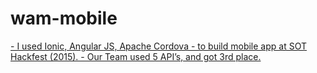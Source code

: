 # wam-mobile

<a href="http://www.summeroftech.co.nz/2015/08/09/wlg-hackfest-team-wam/">
-   I used Ionic, Angular JS, Apache Cordova
-   to build mobile app at SOT Hackfest (2015).
-   Our Team used 5 API’s, and got 3rd place.
</a>
